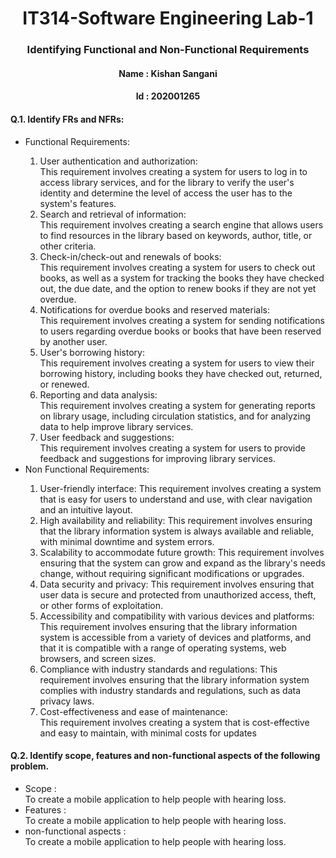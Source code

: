 <h1 align="center"><b><center>IT314-Software Engineering Lab-1 </center></b></h1>
<h3 align="center">Identifying Functional and Non-Functional Requirements</h3>

<h4 align="center"><b> Name : </b> Kishan Sangani</h4>
<h4 align="center"><b> Id : </b> 202001265</h4>


<h4><b>Q.1. Identify FRs and NFRs:</b></h4>

<ul>
 
<li> Functional Requirements: </li>
  <ol>
    <li>User authentication and authorization:<br> This requirement involves creating a system for users to log in to access library services, and for the library to verify the user's identity and determine the level of access the user has to the system's features.</li>
  <li>Search and retrieval of information:<br> This requirement involves creating a search engine that allows users to find resources in the library based on keywords, author, title, or other criteria.</li>
  <li>Check-in/check-out and renewals of books:<br> This requirement involves creating a system for users to check out books, as well as a system for tracking the books they have checked out, the due date, and the option to renew books if they are not yet overdue.</li>
  <li>Notifications for overdue books and reserved materials:<br> This requirement involves creating a system for sending notifications to users regarding overdue books or books that have been reserved by another user.</li>
  <li>User's borrowing history:<br> This requirement involves creating a system for users to view their borrowing history, including books they have checked out, returned, or renewed.</li>
  <li>Reporting and data analysis:<br> This requirement involves creating a system for generating reports on library usage, including circulation statistics, and for analyzing data to help improve library services.</li>
  <li>User feedback and suggestions:<br> This requirement involves creating a system for users to provide feedback and suggestions for improving library services.</li>
</ol>
  
<li> Non Functional Requirements: </li>
  <ol>
    <li>User-friendly interface: This requirement involves creating a system that is easy for users to understand and use, with clear navigation and an intuitive layout.</li>
    <li>High availability and reliability: This requirement involves ensuring that the library information system is always available and reliable, with minimal downtime and system errors.</li>
    <li>Scalability to accommodate future growth: This requirement involves ensuring that the system can grow and expand as the library's needs change, without requiring significant modifications or upgrades.</li>
    <li>Data security and privacy: This requirement involves ensuring that user data is secure and protected from unauthorized access, theft, or other forms of exploitation.</li>
    <li>Accessibility and compatibility with various devices and platforms: This requirement involves ensuring that the library information system is accessible from a variety of devices and platforms, and that it is compatible with a range of operating systems, web browsers, and screen sizes.</li>
    <li>Compliance with industry standards and regulations: This requirement involves ensuring that the library information system complies with industry standards and regulations, such as data privacy laws.</li>
    <li>Cost-effectiveness and ease of maintenance:<br> This requirement involves creating a system that is cost-effective and easy to maintain, with minimal costs for updates</li>
</ol>
  
</ul>

<h4><b>Q.2. Identify scope, features and non-functional aspects of the following problem.</b></h4>

<ul>
  <li>Scope : <br> To create a mobile application to help people with hearing loss.</li>
  <li>Features : <br> To create a mobile application to help people with hearing loss.</li>
  <li>non-functional aspects : <br> To create a mobile application to help people with hearing loss.</li>
</ul>



